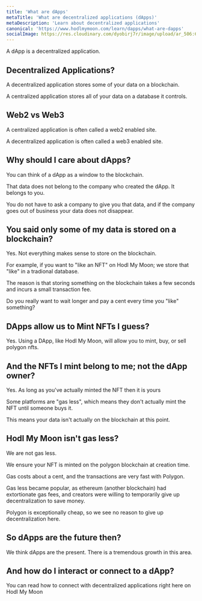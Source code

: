```yaml
---
title: 'What are dApps'
metaTitle: 'What are decentralized applications (dApps)'
metaDescription: 'Learn about decentralized applications'
canonical: 'https://www.hodlmymoon.com/learn/dapps/what-are-dapps'
socialImage: https://res.cloudinary.com/dyobirj7r/image/upload/ar_506:675,c_fill,w_1080/prod/nfts/bafkreibi2hsrycjo66e6rmk2kl25hsyxntgisrzdspi6mhop7h7mxsa2cq
---
```

A dApp is a decentralized application.

## Decentralized Applications?
A decentralized application stores some of your data on a blockchain.

A centralized application stores all of your data on a database it controls.

## Web2 vs Web3
A centralized application is often called a web2 enabled site.

A decentralized application is often called a web3 enabled site.

## Why should I care about dApps?
You can think of a dApp as a window to the blockchain.

That data does not belong to the company who created the dApp. It belongs to you.

You do not have to ask a company to give you that data, and if the company goes out of business your data does not disappear.

## You said only some of my data is stored on a blockchain?
Yes. Not everything makes sense to store on the blockchain.

For example, if you want to "like an NFT" on Hodl My Moon; we store that "like" in a tradional database.

The reason is that storing something on the blockchain takes a few seconds and incurs a small transaction fee.

Do you really want to wait longer and pay a cent every time you "like" something?

## DApps allow us to Mint NFTs I guess?
Yes. Using a DApp, like Hodl My Moon, will allow you to mint, buy, or sell polygon nfts.

## And the NFTs I mint belong to me; not the dApp owner?
Yes. As long as you've actually minted the NFT then it is yours

Some platforms are "gas less", which means they don't actually mint the NFT until someone buys it.

This means your data isn't actually on the blockchain at this point.

## Hodl My Moon isn't gas less?
We are not gas less.

We ensure your NFT is minted on the polygon blockchain at creation time.

Gas costs about a cent, and the transactions are very fast with Polygon.

Gas less became popular, as ethereum (another blockchain) had extortionate gas fees, and creators were willing to temporarily give up decentralization to save money.

Polygon is exceptionally cheap, so we see no reason to give up decentralization here.

## So dApps are the future then?
We think dApps are the present. There is a tremendous growth in this area.

## And how do I interact or connect to a dApp?
You can read how to connect with decentralized applications right here on Hodl My Moon
